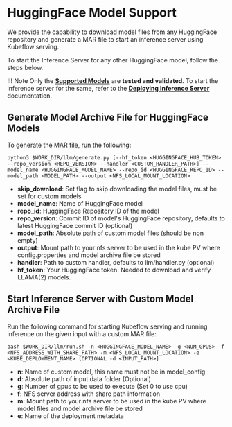 # HuggingFace Model Support
We provide the capability to download model files from any HuggingFace repository and generate a MAR file to start an inference server using Kubeflow serving.<br />

To start the Inference Server for any other HuggingFace model, follow the steps below.

!!! Note
    Only the [**Supported Models**](../supported_models.md) are **tested and validated**. To start the inference server for the same, refer to the [**Deploying Inference Server**](inference_server.md) documentation.  

## Generate Model Archive File for HuggingFace Models
To generate the MAR file, run the following:
```
python3 $WORK_DIR/llm/generate.py [--hf_token <HUGGINGFACE_HUB_TOKEN> --repo_version <REPO_VERSION> --handler <CUSTOM_HANDLER_PATH>] --model_name <HUGGINGFACE_MODEL_NAME> --repo_id <HUGGINGFACE_REPO_ID> --model_path <MODEL_PATH> --output <NFS_LOCAL_MOUNT_LOCATION>
```

* **skip_download**:    Set flag to skip downloading the model files, must be set for custom models
* **model_name**:       Name of HuggingFace model
* **repo_id**:          HuggingFace Repository ID of the model
* **repo_version**:     Commit ID of model's HuggingFace repository, defaults to latest HuggingFace commit ID (optional)
* **model_path**:       Absolute path of custom model files (should be non empty)
* **output**:           Mount path to your nfs server to be used in the kube PV where config.properties and model archive file be stored
* **handler**:          Path to custom handler, defaults to llm/handler.py (optional)<br />
* **hf_token**:         Your HuggingFace token. Needed to download and verify LLAMA(2) models.

## Start Inference Server with Custom Model Archive File
Run the following command for starting Kubeflow serving and running inference on the given input with a custom MAR file:
```
bash $WORK_DIR/llm/run.sh -n <HUGGINGFACE_MODEL_NAME> -g <NUM_GPUS> -f <NFS_ADDRESS_WITH_SHARE_PATH> -m <NFS_LOCAL_MOUNT_LOCATION> -e <KUBE_DEPLOYMENT_NAME> [OPTIONAL -d <INPUT_PATH>]
```

* **n**:    Name of custom model, this name must not be in model_config
* **d**:    Absolute path of input data folder (Optional)
* **g**:    Number of gpus to be used to execute (Set 0 to use cpu)
* **f**:    NFS server address with share path information
* **m**:    Mount path to your nfs server to be used in the kube PV where model files and model archive file be stored
* **e**:    Name of the deployment metadata

